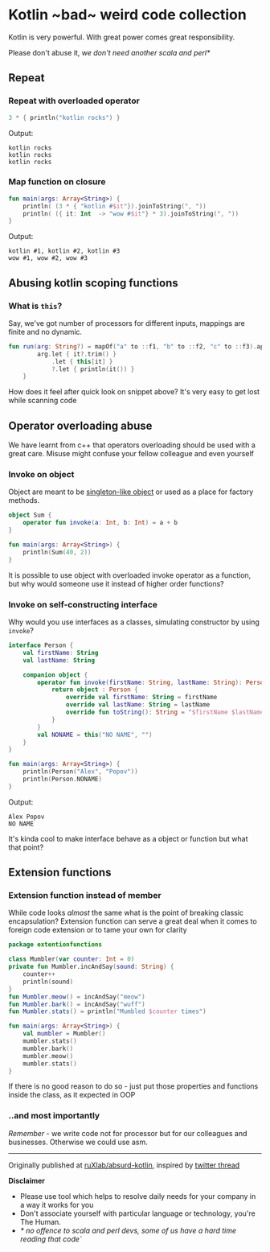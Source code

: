 
# Kotlin ~bad~ weird code collection


Kotlin is very powerful. With great power comes great responsibility.

Please don't abuse it, _we don't need another scala and perl*_


## Repeat

### Repeat with overloaded operator

```kotlin
3 * { println("kotlin rocks") }
```

Output:

```
kotlin rocks
kotlin rocks
kotlin rocks
```

### Map function on closure

```kotlin
fun main(args: Array<String>) {
    println( (3 * { "kotlin #$it"}).joinToString(", "))
    println( ({ it: Int  -> "wow #$it"} * 3).joinToString(", "))
}
```

Output:

```
kotlin #1, kotlin #2, kotlin #3
wow #1, wow #2, wow #3
```


## Abusing kotlin scoping functions

### What is `this`?

Say, we've got number of processors for different inputs, mappings are finite and no dynamic. 

```kotlin
fun run(arg: String?) = mapOf("a" to ::f1, "b" to ::f2, "c" to ::f3).apply {
        arg.let { it?.trim() }
            .let { this[it] }
            ?.let { println(it()) }
    }
```

How does it feel after quick look on snippet above? It's very easy to get lost while scanning code

## Operator overloading abuse

We have learnt from c++ that operators overloading should be used with a great care.
Misuse might confuse your fellow colleague and even yourself  

### Invoke on object

Object are meant to be [singleton-like object](https://kotlinlang.org/docs/reference/object-declarations.html#object-declarations) or 
used as a place for factory methods.


```kotlin
object Sum {
    operator fun invoke(a: Int, b: Int) = a + b
}

fun main(args: Array<String>) {
    println(Sum(40, 2))
}
```
It is possible to use object with overloaded invoke operator as a function, but
why would someone use it instead of higher order functions? 
  

### Invoke on self-constructing interface

Why would you use interfaces as a classes, simulating constructor by using `invoke`?

```kotlin
interface Person {
    val firstName: String
    val lastName: String

    companion object {
        operator fun invoke(firstName: String, lastName: String): Person {
            return object : Person {
                override val firstName: String = firstName
                override val lastName: String = lastName
                override fun toString(): String = "$firstName $lastName"
            }
        }
        val NONAME = this("NO NAME", "")
    }
}

fun main(args: Array<String>) {
    println(Person("Alex", "Popov"))
    println(Person.NONAME)
}

```

Output:

```
Alex Popov
NO NAME
```

It's kinda cool to make interface behave as a object or function but what that point?

## Extension functions

### Extension function instead of member

While code looks _almost_ the same what is the point of breaking classic encapsulation?
Extension function can serve a great deal when it comes to foreign code extension
or to tame your own for clarity  

```kotlin
package extentionfunctions

class Mumbler(var counter: Int = 0)
private fun Mumbler.incAndSay(sound: String) {
    counter++
    println(sound)
}
fun Mumbler.meow() = incAndSay("meow")
fun Mumbler.bark() = incAndSay("wuff")
fun Mumbler.stats() = println("Mumbled $counter times")

fun main(args: Array<String>) {
    val mumbler = Mumbler()
    mumbler.stats()
    mumbler.bark()
    mumbler.meow()
    mumbler.stats()
}
```

If there is no good reason to do so - just put those properties and functions 
inside the class, as it expected in OOP

### ..and most importantly
        
*Remember* - we write code not for processor but for our colleagues and businesses.
Otherwise we could use asm.

-------------------

Originally published at [ruXlab/absurd-kotlin](https://github.com/ruXlab/absurd-kotlin), inspired by [twitter thread](https://twitter.com/kotlin/status/1065264275030228993)


**Disclaimer**

* Please use tool which helps to resolve daily needs for your company in a way it works for you
* Don't associate yourself with particular language or technology, you're The Human.
* _* no offence to scala and perl devs, some of us have a hard time reading that code`_